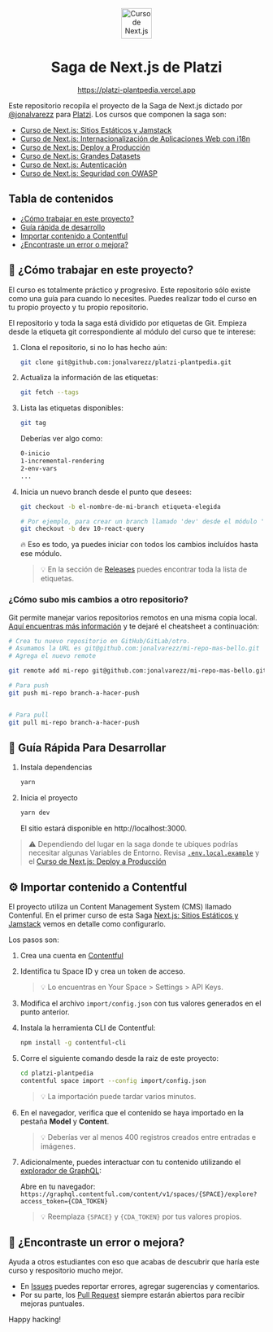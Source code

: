 <p align="center">
  <a href="https://platzi.com/cursos/next-2020/" target="_blank">
    <img alt="Curso de Next.js" src="https://static.platzi.com/media/achievements/badge-nextjs-2259fc68-f86b-486e-bc09-95311a887985.png" width="60" />
  </a>
</p>
<h1 align="center">
  Saga de Next.js de Platzi
</h1>
<p align="center">
  <a href="https://platzi-plantpedia.vercel.app" target="_blank">
    https://platzi-plantpedia.vercel.app
  </a>
</p>

Este repositorio recopila el proyecto de la Saga de Next.js dictado por [@jonalvarezz](https://twitter.com/jonalvarezz) para [Platzi](https://platzi.com). Los cursos que componen la saga son:

* [Curso de Next.js: Sitios Estáticos y Jamstack](https://platzi.com/cursos/nextjs-jamstack)
* [Curso de Next.js: Internacionalización de Aplicaciones Web con i18n](https://platzi.com/cursos/nextjs-internacionalizacion)
* [Curso de Next.js: Deploy a Producción](https://platzi.com/cursos/nextjs-deploy)
* [Curso de Next.js: Grandes Datasets](https://platzi.com/cursos/nextjs-datasets)
* [Curso de Next.js: Autenticación](https://platzi.com/cursos/nextjs-auth)
* [Curso de Next.js: Seguridad con OWASP](https://platzi.com/cursos/nextjs-seguridad-owasp)

## Tabla de contenidos
* [¿Cómo trabajar en este proyecto?](#-cómo-trabajar-en-este-proyecto)
* [Guía rápida de desarrollo](#-gu%C3%ADa-rápida-para-desarrollar)
* [Importar contenido a Contentful](#%EF%B8%8F-importar-contenido-a-contentful)
* [¿Encontraste un error o mejora?](#-encontraste-un-error-o-mejora)

## 🔎 ¿Cómo trabajar en este proyecto?
El curso es totalmente práctico y progresivo. Este repositorio sólo existe como una guía para cuando lo necesites. Puedes realizar todo el curso en tu propio proyecto y tu propio repositorio.


El repositorio y toda la saga está dividido por etiquetas de Git. Empieza desde la etiqueta git correspondiente al módulo del curso que te interese:

1.  Clona el repositorio, si no lo has hecho aún:

    ```sh
    git clone git@github.com:jonalvarezz/platzi-plantpedia.git
    ```


1.  Actualiza la información de las etiquetas:

    ```sh
    git fetch --tags
    ```
    

1.  Lista las etiquetas disponibles:

    ```sh
    git tag
    ```
    
    Deberías ver algo como:

    ```sh
    0-inicio
    1-incremental-rendering
    2-env-vars
    ...
    ```

1.  Inicia un nuevo branch desde el punto que desees:

    ```sh
    git checkout -b el-nombre-de-mi-branch etiqueta-elegida

    # Por ejemplo, para crear un branch llamado 'dev' desde el módulo '10-react-query'
    git checkout -b dev 10-react-query
    ```

    🔥 Eso es todo, ya puedes iniciar con todos los cambios incluídos hasta ese módulo.

    > 💡 En la sección de [Releases](https://github.com/jonalvarezz/platzi-plantpedia/releases) puedes encontrar toda la lista de etiquetas.


### ¿Cómo subo mis cambios a otro repositorio?
Git permite manejar varios repositorios remotos en una misma copia local. [Aquí encuentras más información](https://git-scm.com/book/en/v2/Git-Basics-Working-with-Remotes) y te dejaré el cheatsheet a continuación:
```sh
# Crea tu nuevo repositorio en GitHub/GitLab/otro. 
# Asumamos la URL es git@github.com:jonalvarezz/mi-repo-mas-bello.git
# Agrega el nuevo remote

git remote add mi-repo git@github.com:jonalvarezz/mi-repo-mas-bello.git

# Para push
git push mi-repo branch-a-hacer-push


# Para pull
git pull mi-repo branch-a-hacer-push
```

## 🤖 Guía Rápida Para Desarrollar

1. Instala dependencias

    ```sh
    yarn
    ```

1. Inicia el proyecto

    ```sh
    yarn dev
    ```

    El sitio estará disponible en http://localhost:3000.

> ⚠️ Dependiendo del lugar en la saga donde te ubiques podrías necesitar algunas Variables de Entorno. Revisa [`.env.local.example`](https://github.com/jonalvarezz/platzi-plantpedia/blob/main/.env.local.example) y el [Curso de Next.js: Deploy a Producción](https://platzi.com/cursos/nextjs-deploy)


## ⚙️ Importar contenido a Contentful

El proyecto utiliza un Content Management System (CMS) llamado Contenful. En el primer curso de esta Saga [Next.js: Sitios Estáticos y Jamstack](https://platzi.com/cursos/nextjs-jamstack) vemos en detalle como configurarlo.

Los pasos son:

1. Crea una cuenta en [Contentful](https://www.contentful.com)

1. Identifica tu Space ID y crea un token de acceso.
   > 💡 Lo encuentras en Your Space > Settings > API Keys.

1. Modifica el archivo `import/config.json` con tus valores generados en el punto anterior.

1. Instala la herramienta CLI de Contentful:

    ```sh
    npm install -g contentful-cli
    ```

1. Corre el siguiente comando desde la raiz de este proyecto:

    ```sh
    cd platzi-plantpedia
    contentful space import --config import/config.json
    ```
    
    > 💡 La importación puede tardar varios minutos.
    

1. En el navegador, verifica que el contenido se haya importado en la pestaña **Model** y **Content**.

    > 💡 Deberías ver al menos 400 registros creados entre entradas e imágenes.


1. Adicionalmente, puedes interactuar con tu contenido utilizando el [explorador de GraphQL](https://www.contentful.com/developers/docs/references/graphql/):

    Abre en tu navegador: `https://graphql.contentful.com/content/v1/spaces/{SPACE}/explore?access_token={CDA_TOKEN}`
    
    > 💡 Reemplaza `{SPACE}` y `{CDA_TOKEN}` por tus valores propios.


## 🐞 ¿Encontraste un error o mejora?
Ayuda a otros estudiantes con eso que acabas de descubrir que haría este curso y respositorio mucho mejor.
* En [Issues](https://github.com/jonalvarezz/platzi-plantpedia/issues/new) puedes reportar errores, agregar sugerencias y comentarios.
* Por su parte, los [Pull Request](https://github.com/jonalvarezz/platzi-plantpedia/pulls) siempre estarán abiertos para recibir mejoras puntuales.

Happy hacking!
